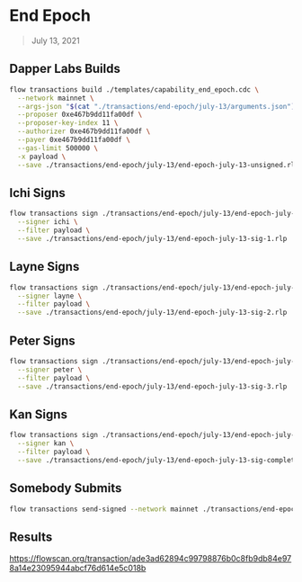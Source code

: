 # End Epoch
> July 13, 2021

## Dapper Labs Builds

```sh
flow transactions build ./templates/capability_end_epoch.cdc \
  --network mainnet \
  --args-json "$(cat "./transactions/end-epoch/july-13/arguments.json")" \
  --proposer 0xe467b9dd11fa00df \
  --proposer-key-index 11 \
  --authorizer 0xe467b9dd11fa00df \
  --payer 0xe467b9dd11fa00df \
  --gas-limit 500000 \
  -x payload \
  --save ./transactions/end-epoch/july-13/end-epoch-july-13-unsigned.rlp
```

## Ichi Signs

```sh
flow transactions sign ./transactions/end-epoch/july-13/end-epoch-july-13-unsigned.rlp \
  --signer ichi \
  --filter payload \
  --save ./transactions/end-epoch/july-13/end-epoch-july-13-sig-1.rlp
```

## Layne Signs

```sh
flow transactions sign ./transactions/end-epoch/july-13/end-epoch-july-13-sig-1.rlp \
  --signer layne \
  --filter payload \
  --save ./transactions/end-epoch/july-13/end-epoch-july-13-sig-2.rlp
```

## Peter Signs

```sh
flow transactions sign ./transactions/end-epoch/july-13/end-epoch-july-13-sig-2.rlp \
  --signer peter \
  --filter payload \
  --save ./transactions/end-epoch/july-13/end-epoch-july-13-sig-3.rlp
```

## Kan Signs

```sh
flow transactions sign ./transactions/end-epoch/july-13/end-epoch-july-13-sig-3.rlp \
  --signer kan \
  --filter payload \
  --save ./transactions/end-epoch/july-13/end-epoch-july-13-sig-complete.rlp
```

## Somebody Submits

```sh
flow transactions send-signed --network mainnet ./transactions/end-epoch/july-13/end-epoch-july-13-sig-complete.rlp
```

## Results

https://flowscan.org/transaction/ade3ad62894c99798876b0c8fb9db84e978a14e23095944abcf76d614e5c018b

